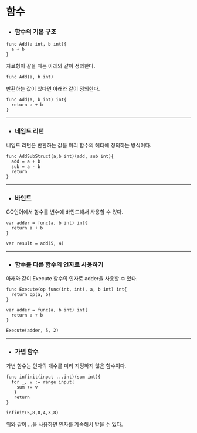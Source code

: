 함수
========

+ ### 함수의 기본 구조
```
func Add(a int, b int){
  a + b
}
```
자료형이 같을 때는 아래와 같이 정의한다.
```
func Add(a, b int)
```
반환하는 값이 있다면 아래와 같이 정의한다.
```
func Add(a, b int) int{
  return a + b
}
```

-------------------------------------

+ ### 네임드 리턴   
네임드 리턴은 반환하는 값을 미리 함수의 헤더에 정의하는 방식이다.
```
func AddSubStruct(a,b int)(add, sub int){
  add = a + b
  sub = a - b
  return
}
```
---------------------------------------   
+ ### 바인드
GO언어에서 함수를 변수에 바인드해서 사용할 수 있다.
```
var adder = func(a, b int) int{
  return a + b
}

var result = add(5, 4)
```

---------------------------------------

+ ### 함수를 다른 함수의 인자로 사용하기
아래와 같이 Execute 함수의 인자로 adder을 사용할 수 있다.
```
func Execute(op func(int, int), a, b int) int{
  return op(a, b)
}

var adder = func(a, b int) int{
  return a + b
}

Execute(adder, 5, 2)
```

---------------------------------------

+ ### 가변 함수
가변 함수는 인자의 개수를 미리 지정하지 않은 함수이다.
```
func infinit(input ...int)(sum int){
  for _, v := range input{
    sum += v
   }
   return
}

infinit(5,8,8,4,3,8)

```
위와 같이 ...을 사용하면 인자를 계속해서 받을 수 있다.
